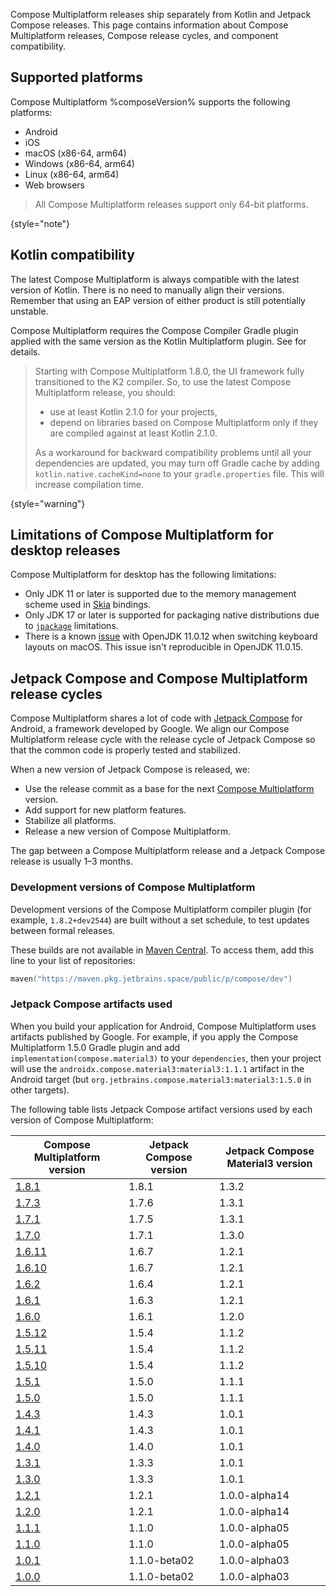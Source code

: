 [//]: # (title: Compatibility and versions)

Compose Multiplatform releases ship separately from Kotlin and Jetpack Compose releases. This page contains information
about Compose Multiplatform releases, Compose release cycles, and component compatibility. 

## Supported platforms

Compose Multiplatform %composeVersion% supports the following platforms:

* Android
* iOS
* macOS (x86-64, arm64)
* Windows (x86-64, arm64)
* Linux (x86-64, arm64)
* Web browsers

> All Compose Multiplatform releases support only 64-bit platforms. 
> 
{style="note"}

## Kotlin compatibility

The latest Compose Multiplatform is always compatible with the latest version of Kotlin.
There is no need to manually align their versions.
Remember that using an EAP version of either product is still potentially unstable.

Compose Multiplatform requires the Compose Compiler Gradle plugin applied with the same version
as the Kotlin Multiplatform plugin.
See [](compose-compiler.md#migrating-a-compose-multiplatform-project) for details.

> Starting with Compose Multiplatform 1.8.0, the UI framework fully transitioned to the K2 compiler.
> So, to use the latest Compose Multiplatform release, you should:
> * use at least Kotlin 2.1.0 for your projects,
> * depend on libraries based on Compose Multiplatform only if they are compiled against at least Kotlin 2.1.0.
> 
> As a workaround for backward compatibility problems until all your dependencies are updated,
> you may turn off Gradle cache by adding `kotlin.native.cacheKind=none` to your `gradle.properties` file.
> This will increase compilation time.
>
{style="warning"}

## Limitations of Compose Multiplatform for desktop releases

Compose Multiplatform for desktop has the following limitations:

* Only JDK 11 or later is supported due to the memory management scheme used in [Skia](https://skia.org/) bindings.
* Only JDK 17 or later is supported for packaging native distributions due
  to [`jpackage`](https://docs.oracle.com/en/java/javase/17/docs/specs/man/jpackage.html) limitations.
* There is a known [issue](https://github.com/JetBrains/compose-multiplatform/issues/940) with OpenJDK 11.0.12 when switching keyboard layouts on macOS.
  This issue isn't reproducible in OpenJDK 11.0.15.

## Jetpack Compose and Compose Multiplatform release cycles

Compose Multiplatform shares a lot of code with [Jetpack Compose](https://developer.android.com/jetpack/compose) for
Android, a framework developed by Google. We align our Compose Multiplatform release cycle with the release cycle of
Jetpack Compose so that the common code is properly tested and stabilized.

When a new version of Jetpack Compose is released, we:

* Use the release commit as a base for the next [Compose Multiplatform](https://github.com/JetBrains/androidx) version.
* Add support for new platform features.
* Stabilize all platforms.
* Release a new version of Compose Multiplatform.

The gap between a Compose Multiplatform release and a Jetpack Compose release is usually 1–3 months.

### Development versions of Compose Multiplatform

Development versions of the Compose Multiplatform compiler plugin (for example, `1.8.2+dev2544`) are built without a set schedule,
to test updates between formal releases.

These builds are not available in [Maven Central](https://central.sonatype.com/).
To access them, add this line to your list of repositories:

```kotlin
maven("https://maven.pkg.jetbrains.space/public/p/compose/dev")
```

### Jetpack Compose artifacts used

When you build your application for Android, Compose Multiplatform uses artifacts published by Google.
For example, if you apply the Compose Multiplatform 1.5.0 Gradle plugin and add `implementation(compose.material3)` to your `dependencies`, then your
project will use the `androidx.compose.material3:material3:1.1.1` artifact in the Android target (but `org.jetbrains.compose.material3:material3:1.5.0` in other targets).

The following table lists Jetpack Compose artifact versions used by each version of Compose Multiplatform:

| Compose Multiplatform version                                                     | Jetpack Compose version | Jetpack Compose Material3 version |
|-----------------------------------------------------------------------------------|-------------------------|-----------------------------------|
| [1.8.1](https://github.com/JetBrains/compose-multiplatform/releases/tag/v1.8.1)   | 1.8.1                   | 1.3.2                             |
| [1.7.3](https://github.com/JetBrains/compose-multiplatform/releases/tag/v1.7.3)   | 1.7.6                   | 1.3.1                             |
| [1.7.1](https://github.com/JetBrains/compose-multiplatform/releases/tag/v1.7.1)   | 1.7.5                   | 1.3.1                             |
| [1.7.0](https://github.com/JetBrains/compose-multiplatform/releases/tag/v1.7.0)   | 1.7.1                   | 1.3.0                             |
| [1.6.11](https://github.com/JetBrains/compose-multiplatform/releases/tag/v1.6.11) | 1.6.7                   | 1.2.1                             |
| [1.6.10](https://github.com/JetBrains/compose-multiplatform/releases/tag/v1.6.10) | 1.6.7                   | 1.2.1                             |
| [1.6.2](https://github.com/JetBrains/compose-multiplatform/releases/tag/v1.6.2)   | 1.6.4                   | 1.2.1                             |
| [1.6.1](https://github.com/JetBrains/compose-multiplatform/releases/tag/v1.6.1)   | 1.6.3                   | 1.2.1                             |
| [1.6.0](https://github.com/JetBrains/compose-multiplatform/releases/tag/v1.6.0)   | 1.6.1                   | 1.2.0                             |
| [1.5.12](https://github.com/JetBrains/compose-multiplatform/releases/tag/v1.5.12) | 1.5.4                   | 1.1.2                             |
| [1.5.11](https://github.com/JetBrains/compose-multiplatform/releases/tag/v1.5.11) | 1.5.4                   | 1.1.2                             |
| [1.5.10](https://github.com/JetBrains/compose-multiplatform/releases/tag/v1.5.10) | 1.5.4                   | 1.1.2                             |
| [1.5.1](https://github.com/JetBrains/compose-multiplatform/releases/tag/v1.5.1)   | 1.5.0                   | 1.1.1                             |
| [1.5.0](https://github.com/JetBrains/compose-multiplatform/releases/tag/v1.5.0)   | 1.5.0                   | 1.1.1                             |
| [1.4.3](https://github.com/JetBrains/compose-multiplatform/releases/tag/v1.4.3)   | 1.4.3                   | 1.0.1                             |
| [1.4.1](https://github.com/JetBrains/compose-multiplatform/releases/tag/v1.4.1)   | 1.4.3                   | 1.0.1                             |
| [1.4.0](https://github.com/JetBrains/compose-multiplatform/releases/tag/v1.4.0)   | 1.4.0                   | 1.0.1                             |
| [1.3.1](https://github.com/JetBrains/compose-multiplatform/releases/tag/v1.3.1)   | 1.3.3                   | 1.0.1                             |
| [1.3.0](https://github.com/JetBrains/compose-multiplatform/releases/tag/v1.3.0)   | 1.3.3                   | 1.0.1                             |
| [1.2.1](https://github.com/JetBrains/compose-multiplatform/releases/tag/v1.2.1)   | 1.2.1                   | 1.0.0-alpha14                     |
| [1.2.0](https://github.com/JetBrains/compose-multiplatform/releases/tag/v1.2.0)   | 1.2.1                   | 1.0.0-alpha14                     |
| [1.1.1](https://github.com/JetBrains/compose-multiplatform/releases/tag/v1.1.1)   | 1.1.0                   | 1.0.0-alpha05                     |
| [1.1.0](https://github.com/JetBrains/compose-multiplatform/releases/tag/v1.1.0)   | 1.1.0                   | 1.0.0-alpha05                     |
| [1.0.1](https://github.com/JetBrains/compose-multiplatform/releases/tag/v1.0.1)   | 1.1.0-beta02            | 1.0.0-alpha03                     |
| [1.0.0](https://github.com/JetBrains/compose-multiplatform/releases/tag/v1.0.0)   | 1.1.0-beta02            | 1.0.0-alpha03                     |
